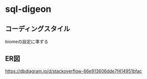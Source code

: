 # sql-digeon

## コーディングスタイル

biomeの設定に準ずる

## ER図

https://dbdiagram.io/d/stackoverflow-66e913606dde7f414951bfac
